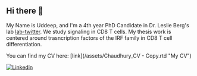 ## Hi there 👋

My Name is Uddeep, and I'm a 4th year PhD Candidate in Dr. Leslie Berg's lab [lab-twitter](https://x.com/immunoberg). 
We study signaling in CD8 T cells. My thesis work is centered around trasncription factors of the IRF family in CD8 T cell differentiation.

You can find my CV here: [link](/assets/Chaudhury_CV - Copy.rtd "My CV")

<!--
**Noah-UC/Noah-UC** is a ✨ _special_ ✨ repository because its `README.md` (this file) appears on your GitHub profile.



Here are some ideas to get you started:

- 🔭 I’m currently working on ...
- 🌱 I’m currently learning ...
- 👯 I’m looking to collaborate on ...
- 🤔 I’m looking for help with ...
- 💬 Ask me about ...
- 📫 How to reach me: ...
- 😄 Pronouns: ...
- ⚡ Fun fact: ...
-->
[![Linkedin](https://img.shields.io/badge/-LinkedIn-blue?style=flat&logo=Linkedin&logoColor=white)](https://www.linkedin.com/in/uddeep-chaudhury/)
